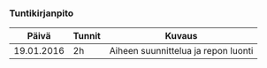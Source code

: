 ### Tuntikirjanpito
Päivä | Tunnit | Kuvaus
--------------- | ----- | ------
19.01.2016 | 2h | Aiheen suunnittelua ja repon luonti

